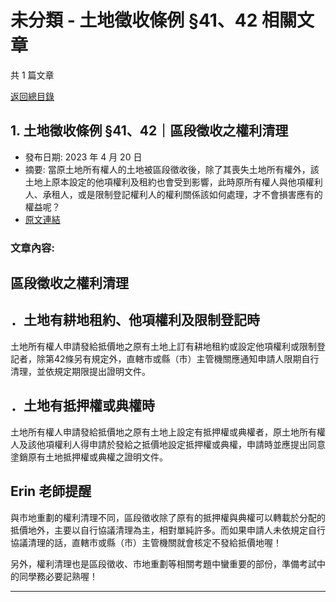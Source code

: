 # 未分類 - 土地徵收條例 §41、42 相關文章

共 1 篇文章

[返回總目錄](00_總目錄.md)

## 1. 土地徵收條例 §41、42｜區段徵收之權利清理

- 發布日期: 2023 年 4 月 20 日
- 摘要: 當原土地所有權人的土地被區段徵收後，除了其喪失土地所有權外，該土地上原本設定的他項權利及租約也會受到影響，此時原所有權人與他項權利人、承租人，或是限制登記權利人的權利關係該如何處理，才不會損害應有的權益呢？
- [原文連結](https://www.jasper-realestate.com/%e5%9c%9f%e5%9c%b0%e5%be%b5%e6%94%b6%e6%a2%9d%e4%be%8b-41_42%e5%8d%80%e6%ae%b5%e5%be%b5%e6%94%b6%e4%b9%8b%e6%ac%8a%e5%88%a9%e6%b8%85%e7%90%86/)

### 文章內容:

## 區段徵收之權利清理

## ．土地有耕地租約、他項權利及限制登記時

土地所有權人申請發給抵價地之原有土地上訂有耕地租約或設定他項權利或限制登記者，除第42條另有規定外，直轄市或縣（市）主管機關應通知申請人限期自行清理，並依規定期限提出證明文件。

## ．土地有抵押權或典權時

土地所有權人申請發給抵價地之原有土地上設定有抵押權或典權者，原土地所有權人及該他項權利人得申請於發給之抵價地設定抵押權或典權，申請時並應提出同意塗銷原有土地抵押權或典權之證明文件。

## Erin 老師提醒

與市地重劃的權利清理不同，區段徵收除了原有的抵押權與典權可以轉載於分配的抵價地外，主要以自行協議清理為主，相對單純許多。而如果申請人未依規定自行協議清理的話，直轄市或縣（市）主管機關就會核定不發給抵價地喔！

另外，權利清理也是區段徵收、市地重劃等相關考題中蠻重要的部份，準備考試中的同學務必要記熟喔！

---

